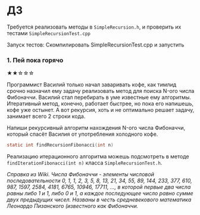 # ДЗ 
Требуется реализовать методы в `SimpleRecursion.h`, и проверить их тестами `SimpleRecursionTest.cpp`

Запуск тестов: 
Скомпилировать SimpleRecursionTest.cpp и запустить
### 1. Пей пока горячо
★★☆☆☆

Программист Василий только начал заваривать кофе, как тимлид срочно назначил ему задачу реализовать метод для поиска N-ого числа Фибоначчи. Василий стал перебирать в уме известные ему алгоритмы. Итеративный метод, конечно, работает быстрее, но пока его напишешь, кофе уже остынет. А вот рекурсия, хоть и не оптимально решает задачу, занимает всего 2 строки кода. 

Напиши рекурсивный алгоритм нахождения N-ого числа Фибоначчи, который спасёт Василия от употребления холодного кофе.

```h
static int findRecursionFibonacci(int n)
```
Реализацию итерационного алгоритма можешь подсмотреть в методе `findIterationFibonacci(int n)` класса `SimpleRecursionTest.h`.

*Справка из Wiki.*
*Числа Фибоначчи - элементы числовой последовательности
0, 1, 1, 2, 3, 5, 8, 13, 21, 34, 55, 89, 144, 233, 377, 610, 987, 1597, 2584, 4181, 6765, 10946, 17711, …,
в которой первые два числа равны либо 1 и 1, либо 0 и 1, а каждое последующее число равно сумме двух предыдущих чисел. Названы в честь средневекового математика Леонардо Пизанского (известного как Фибоначчи.*